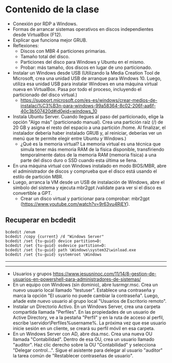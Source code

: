 # Contenido de la clase
- Conexión por RDP a Windows.
- Formas de arrancar sistemas operativos en discos independientes desde VirtualBox (F12).
- Explicar que funciona mejor GRUB.
- Reflexiones:
  - Discos con MBR 4 particiones primarias.
  - Tamaño total del disco.
  - Particiones del disco para Windows y Ubuntu en el mismo.
  - Probar: más tamaño, dos discos en lugar de uno particionado.
- Instalar un Windows desde USB (Utilizando la Media Creation Tool de Microsoft, crea una unidad USB de arranque para Windows 10. Luego, utiliza esa unidad USB para instalar Windows en una máquina virtual nueva en VirtualBox. Pasa por todo el proceso, incluyendo el particionado del disco virtual.)
  - https://support.microsoft.com/es-es/windows/crear-medios-de-instalaci%C3%B3n-para-windows-99a58364-8c02-206f-aa6f-40c3b507420d#id0ejd=windows_10
- Instala Ubuntu Server. Cuando llegues al paso del particionado, elige la opción "Algo más" (particionado manual). Crea una partición raíz (/) de 20 GB y asigna el resto del espacio a una partición /home. Al finalizar, el instalador debería haber instalado GRUB y, al reiniciar, deberías ver un menú que te permite elegir entre Ubuntu y Windows.)
  - ¿Qué es la memoria virtual? La memoria virtual es una técnica que simula tener más memoria RAM de la física disponible, transfiriendo temporalmente datos de la memoria RAM (memoria física) a una parte del disco duro o SSD cuando esta última se llena.
- En una máquina virtual con Windows instalado en modo BIOS/MBR, abre el administrador de discos y comprueba que el disco está usando el estilo de partición MBR.
- Luego, arranca la VM desde un USB de instalación de Windows, abre el símbolo del sistema y ejecuta mbr2gpt /validate para ver si el disco es convertible a GPT.
  - Crear un disco virtual y particionar para comprobar: mbr2gpt (https://www.youtube.com/watch?v=9r63vu4RjEY).

## Recuperar en bcdedit
```
bcdedit /enum
bcdedit /copy {current} /d "Windows Server"
bcdedit /set {tu-guid} device partition=D:
bcdedit /set {tu-guid} osdevice partition=D:
bcdedit /set {tu-guid} path \Windows\system32\winload.exe
bcdedit /set {tu-guid} systemroot \Windows
```

-----------
-----------

- Usuarios y grupos https://www.jesusninoc.com/11/14/8-gestion-de-usuarios-en-powershell-para-administradores-de-sistemas/
- En un equipo con Windows (sin dominio), abre lusrmgr.msc. Crea un nuevo usuario local llamado "testuser". Establece una contraseña y marca la opción "El usuario no puede cambiar la contraseña". Luego, añade este nuevo usuario al grupo local "Usuarios de Escritorio remoto".
- Instalar un Directorio Activo. En un Windows Server, crea una carpeta compartida llamada "Perfiles". En las propiedades de un usuario de Active Directory, ve a la pestaña "Perfil" y en la ruta de acceso al perfil, escribe \\servidor\Perfiles\%username%. La próxima vez que ese usuario inicie sesión en un cliente, se creará su perfil móvil en esa carpeta.
- En un Windows Server con AD, abre dsa.msc. Crea una nueva OU llamada "Contabilidad". Dentro de esa OU, crea un usuario llamado "auditor". Haz clic derecho sobre la OU "Contabilidad" y selecciona "Delegar control...". Sigue el asistente para delegar al usuario "auditor" la tarea común de "Restablecer contraseñas de usuario".
